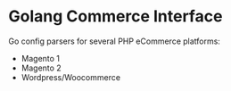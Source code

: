 # Golang Commerce Interface

Go config parsers for several PHP eCommerce platforms:

- Magento 1
- Magento 2
- Wordpress/Woocommerce
